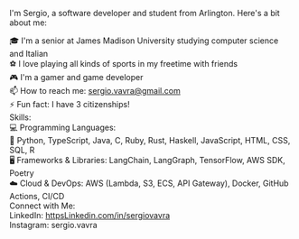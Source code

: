I'm Sergio, a software developer and student from Arlington. Here's a bit about me:<br>

🎓 I'm a senior at James Madison University studying computer science and Italian<br>
⚽ I love playing all kinds of sports in my freetime with friends<br>
🎮 I'm a gamer and game developer<br>
📫 How to reach me: sergio.vavra@gmail.com<br>
⚡ Fun fact: I have 3 citizenships!<br>
Skills:<br>
💻 Programming Languages:<br>
🧩 Python, TypeScript, Java, C, Ruby, Rust, Haskell, JavaScript, HTML, CSS, SQL, R<br>
🖥️ Frameworks & Libraries: LangChain, LangGraph, TensorFlow, AWS SDK, Poetry<br>
☁️ Cloud & DevOps: AWS (Lambda, S3, ECS, API Gateway), Docker, GitHub Actions, CI/CD<br>
Connect with Me:<br>
LinkedIn: [httpsLinkedin.com/in/sergiovavra](https://www.linkedin.com/in/sergiovavra/)<br>
Instagram: sergio.vavra<br>
